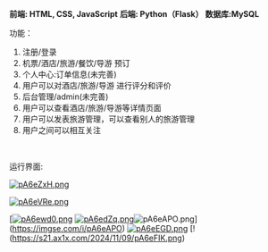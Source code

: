 **前端: HTML, CSS, JavaScript**
**后端: Python（Flask）**
**数据库:MySQL**

功能：

1. 注册/登录 
2. 机票/酒店/旅游/餐饮/导游 预订
3. 个人中心:订单信息(未完善)
4. 用户可以对酒店/旅游/导游 进行评分和评价
5. 后台管理/admin(未完善)
6. 用户可以查看酒店/旅游/导游等详情页面
7. 用户可以发表旅游管理，可以查看别人的旅游管理
8. 用户之间可以相互关注

​	

运行界面:

[![pA6eZxH.png](https://s21.ax1x.com/2024/11/09/pA6eZxH.png)](https://imgse.com/i/pA6eZxH)

[![pA6eVRe.png](https://s21.ax1x.com/2024/11/09/pA6eVRe.png)](https://imgse.com/i/pA6eVRe)

[[![pA6ewd0.png](https://s21.ax1x.com/2024/11/09/pA6ewd0.png)](https://imgse.com/i/pA6ewd0)
[![pA6edZq.png](https://s21.ax1x.com/2024/11/09/pA6edZq.png)](https://imgse.com/i/pA6edZq)![pA6eAPO.png](https://s21.ax1x.com/2024/11/09/pA6eAPO.png)](https://imgse.com/i/pA6eAPO)
[![pA6eEGD.png](https://s21.ax1x.com/2024/11/09/pA6eEGD.png)](https://imgse.com/i/pA6eEGD)
[!(https://s21.ax1x.com/2024/11/09/pA6eFIK.png)

